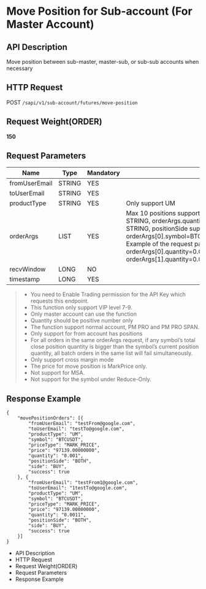 # Move Position for Sub-account (For Master Account) 

## API Description​

Move position between sub-master, master-sub, or sub-sub accounts when necessary

## HTTP Request​

POST `/sapi/v1/sub-account/futures/move-position`

## Request Weight(ORDER)​

**150**

## Request Parameters​

| Name | Type | Mandatory | Description |
| --- | --- | --- | --- |
| fromUserEmail | STRING | YES |  |
| toUserEmail | STRING | YES |  |
| productType | STRING | YES | Only support UM |
| orderArgs | LIST<JSON> | YES | Max 10 positions supported. When input request parameter,orderArgs.symbol should be STRING, orderArgs.quantity should be BIGDECIMAL, and orderArgs.positionSide should be STRING, positionSide support BOTH,LONG and SHORT. Each entry should be like orderArgs[0].symbol=BTCUSDT,orderArgs[0].quantity=0.001,orderArgs[0].positionSide=BOTH. Example of the request parameter array: orderArgs[0].symbol=BTCUSDT orderArgs[0].quantity=0.001 orderArgs[0].positionSide=BOTH orderArgs[1].symbol=ETHUSDT orderArgs[1].quantity=0.01 orderArgs[1].positionSide=BOTH |
| recvWindow | LONG | NO |  |
| timestamp | LONG | YES |  |

> * You need to Enable Trading permission for the API Key which requests this endpoint.
> * This function only support VIP level 7-9.
> * Only master account can use the function
> * Quantity should be positive number only
> * The function support normal account, PM PRO and PM PRO SPAN.
> * Only support for from account has positions
> * For all orders in the same orderArgs request, if any symbol’s total close position quantity is bigger than the symbol’s current position quantity, all batch orders in the same list will fail simultaneously.
> * Only support cross margin mode
> * The price for move position is MarkPrice only.
> * Not support for MSA.
> * Not support for the symbol under Reduce-Only.

## Response Example​

```
{  
	"movePositionOrders": [{  
		"fromUserEmail": "testFrom@google.com",  
		"toUserEmail": "testTo@google.com",  
		"productType": "UM",  
		"symbol": "BTCUSDT",  
		"priceType": "MARK_PRICE",  
		"price": "97139.00000000",  
		"quantity": "0.001",  
		"positionSide": "BOTH",  
		"side": "BUY",  
		"success": true  
	}, {  
		"fromUserEmail": "testFrom1@google.com",  
		"toUserEmail": "1testTo@google.com",  
		"productType": "UM",  
		"symbol": "BTCUSDT",  
		"priceType": "MARK_PRICE",  
		"price": "97139.00000000",  
		"quantity": "0.0011",  
		"positionSide": "BOTH",  
		"side": "BUY",  
		"success": true  
	}]  
}
```

* API Description
* HTTP Request
* Request Weight(ORDER)
* Request Parameters
* Response Example